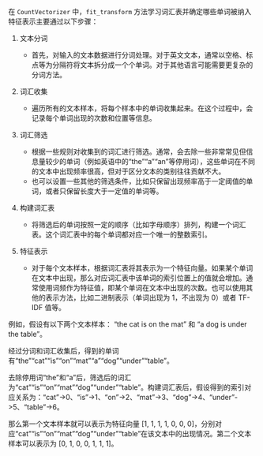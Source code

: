 在 `CountVectorizer` 中，`fit_transform` 方法学习词汇表并确定哪些单词被纳入特征表示主要通过以下步骤：

1. 文本分词
   - 首先，对输入的文本数据进行分词处理。对于英文文本，通常以空格、标点等为分隔符将文本拆分成一个个单词。对于其他语言可能需要更复杂的分词方法。

2. 词汇收集
   - 遍历所有的文本样本，将每个样本中的单词收集起来。在这个过程中，会记录每个单词出现的次数和位置等信息。

3. 词汇筛选
   - 根据一些规则对收集到的词汇进行筛选。通常，会去除一些非常常见但信息量较少的单词（例如英语中的“the”“a”“an”等停用词），这些单词在不同的文本中出现频率很高，但对于区分文本的类别往往贡献不大。
   - 也可以设置一些其他的筛选条件，比如只保留出现频率高于一定阈值的单词，或者只保留长度大于一定值的单词等。

4. 构建词汇表
   - 将筛选后的单词按照一定的顺序（比如字母顺序）排列，构建一个词汇表。这个词汇表中的每个单词都对应一个唯一的整数索引。

5. 特征表示
   - 对于每个文本样本，根据词汇表将其表示为一个特征向量。如果某个单词在文本中出现，那么对应词汇表中该单词的索引位置上的值就会增加。通常使用词频作为特征值，即某个单词在文本中出现的次数。也可以使用其他的表示方法，比如二进制表示（单词出现为 1，不出现为 0）或者 TF-IDF 值等。

例如，假设有以下两个文本样本：
“the cat is on the mat” 和 “a dog is under the table”。

经过分词和词汇收集后，得到的单词有“the”“cat”“is”“on”“mat”“a”“dog”“under”“table”。

去除停用词“the”和“a”后，筛选后的词汇为“cat”“is”“on”“mat”“dog”“under”“table”。构建词汇表后，假设得到的索引对应关系为：“cat”->0、“is”->1、“on”->2、“mat”->3、“dog”->4、“under”->5、“table”->6。

那么第一个文本样本就可以表示为特征向量 [1, 1, 1, 1, 0, 0, 0]，分别对应“cat”“is”“on”“mat”“dog”“under”“table”在该文本中的出现情况。第二个文本样本可以表示为 [0, 1, 0, 0, 1, 1, 1]。
